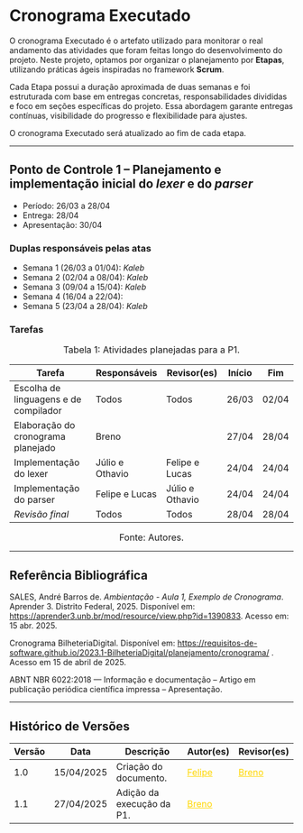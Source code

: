 # Cronograma Executado

O cronograma Executado é o artefato utilizado para monitorar o real andamento das atividades que foram feitas longo do desenvolvimento do projeto. Neste projeto, optamos por organizar o planejamento por **Etapas**, utilizando práticas ágeis inspiradas no framework **Scrum**.

Cada Etapa possui a duração aproximada de duas semanas e foi estruturada com base em entregas concretas, responsabilidades divididas e foco em seções específicas do projeto. Essa abordagem garante entregas contínuas, visibilidade do progresso e flexibilidade para ajustes.

O cronograma Executado será atualizado ao fim de cada etapa.

---

## Ponto de Controle 1 – Planejamento e implementação inicial do _lexer_ e do _parser_
- Período: 26/03 a 28/04
- Entrega: 28/04
- Apresentação: 30/04

### Duplas responsáveis pelas atas
- Semana 1 (26/03 a 01/04): *Kaleb*
- Semana 2 (02/04 a 08/04): *Kaleb*
- Semana 3 (09/04 a 15/04): *Kaleb*
- Semana 4 (16/04 a 22/04): 
- Semana 5 (23/04 a 28/04): *Kaleb*

### Tarefas

<font size="3"><p style="text-align: center">Tabela 1: Atividades planejadas para a P1.</p></font>

| Tarefa                                      |      Responsáveis      |      Revisor(es)   |  Início |  Fim  |
|---------------------------------------------|------------------------|--------------------|---------| ----- |
| Escolha de linguagens e de compilador       | Todos                  | Todos              |  26/03  | 02/04 |
| Elaboração do cronograma planejado          | Breno                  |                    |  27/04  | 28/04 |   
| Implementação do lexer                      | Júlio e Othavio        | Felipe e Lucas     |  24/04  | 24/04 |
| Implementação do parser                     | Felipe e Lucas         | Júlio e Othavio    |  24/04  | 24/04 |
| *Revisão final*                             | Todos                  | Todos              |  28/04  | 28/04 |

<font size="3"><p style="text-align: center">Fonte: Autores.</p></font>

---

## Referência Bibliográfica

SALES, André Barros de. *Ambientação - Aula 1, Exemplo de Cronograma*. Aprender 3. Distrito Federal, 2025. Disponível em: <https://aprender3.unb.br/mod/resource/view.php?id=1390833>. Acesso em: 15 abr. 2025.

Cronograma BilheteriaDigital. Disponível em: <https://requisitos-de-software.github.io/2023.1-BilheteriaDigital/planejamento/cronograma/> . Acesso em 15 de abril de 2025.

ABNT NBR 6022:2018 — Informação e documentação – Artigo em publicação periódica científica impressa – Apresentação.

---

## Histórico de Versões


| Versão | Data | Descrição | Autor(es) | Revisor(es) |
|--------|------|-----------|-----------|-------------|
| 1.0    | 15/04/2025 | Criação do documento. | <a style="color:gold;" href="https://github.com/FelipeFreire-gf" target="_blank">Felipe</a> | <a style="color:gold;" href="https://github.com/brenoalexandre0" target="_blank">Breno</a> |
| 1.1    | 27/04/2025 | Adição da execução da P1. | <a style="color:gold;" href="https://github.com/brenoalexandre0" target="_blank">Breno</a> |  |